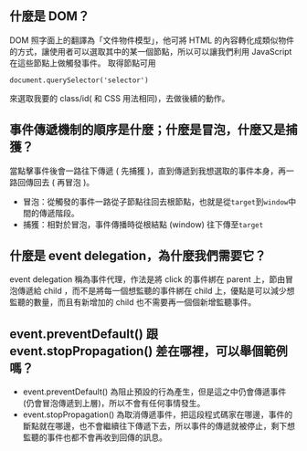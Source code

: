 ﻿## 什麼是 DOM？
DOM 照字面上的翻譯為「文件物件模型」，他可將 HTML 的內容轉化成類似物件的方式，讓使用者可以選取其中的某一個節點，所以可以讓我們利用 JavaScript 在這些節點上做觸發事件。
取得節點可用
```
document.querySelector('selector')
```
來選取我要的 class/id( 和 CSS 用法相同)，去做後續的動作。

## 事件傳遞機制的順序是什麼；什麼是冒泡，什麼又是捕獲？
當點擊事件後會一路往下傳遞 ( 先捕獲 )，直到傳遞到我想選取的事件本身，再一路回傳回去 ( 再冒泡 )。
 * 冒泡：從觸發的事件一路從子節點往回去根節點，也就是從```target```到```window```中間的傳遞階段。
 * 捕獲：相對於冒泡，事件傳播時從根結點 (window) 往下傳至```target```

## 什麼是 event delegation，為什麼我們需要它？
event delegation 稱為事件代理，作法是將 click 的事件綁在 parent 上，節由冒泡傳遞給 child ，而不是將每一個想監聽的事件綁在 child 上，優點是可以減少想監聽的數量，而且有新增加的 child 也不需要再一個個新增監聽事件。


## event.preventDefault() 跟 event.stopPropagation() 差在哪裡，可以舉個範例嗎？
 * event.preventDefault() 為阻止預設的行為產生，但是這之中仍會傳遞事件 (仍會冒泡傳遞到上層)，所以不會有任何事情發生。
 * event.stopPropagation() 為取消傳遞事件，把這段程式碼家在哪邊，事件的斷點就在哪邊，也不會繼續往下傳遞下去，所以事件的傳遞就被停止，剩下想監聽的事件也都不會再收到回傳的訊息。